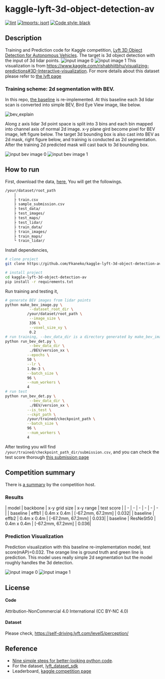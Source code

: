 # kaggle-lyft-3d-object-detection-av
[![lint](https://github.com/Fkaneko/kaggle-lyft-3d-object-detection-av/workflows/lint/badge.svg)](https://github.com/Fkaneko/kaggle-lyft-3d-object-detection-av/actions?query=workflow%3Alint)
[![Imports: isort](https://img.shields.io/badge/%20imports-isort-%231674b1?style=flat&labelColor=ef8336)](https://pycqa.github.io/isort/)
[![Code style: black](https://img.shields.io/badge/code%20style-black-000000.svg)](https://github.com/psf/black)
<!-- [![deepcode](https://www.deepcode.ai/api/gh/badge?key=eyJhbGciOiJIUzI1NiIsInR5cCI6IkpXVCJ9.eyJwbGF0Zm9ybTEiOiJnaCIsIm93bmVyMSI6IkZrYW5la28iLCJyZXBvMSI6ImthZ2dsZS1seWZ0LW1vdGlvbi1wcmVkIiwiaW5jbHVkZUxpbnQiOmZhbHNlLCJhdXRob3JJZCI6MjYyMDUsImlhdCI6MTYwODg1NjM2OX0.WgbA_r9hgJ_XCI9shahSP2x1N8fjFb860PQv3fIW7io)](https://www.deepcode.ai/app/gh/Fkaneko/kaggle-lyft-3d-object-detection-av/_/dashboard?utm_content=gh%2FFkaneko%2Fkaggle-lyft-3d-object-detection-av) -->

## Description
Training and Prediction code for Kaggle competition,
[Lyft 3D Object Detection for Autonomous Vehicles](https://www.kaggle.com/c/3d-object-detection-for-autonomous-vehicles).
The target is 3d object detection with the input of 3d lidar points.
![input image 0](./visualization/lidar_top_input.png)
![input image 1](./visualization/lidar_iso_by_ploty.png)
This visualization is from https://www.kaggle.com/rishabhiitbhu/visualizing-predictions#3D-Interactive-visualization.
For more details about this dataset please refer to [the lyft page](https://github.com/lyft/nuscenes-devkit)

### Training scheme: 2d segmentation with BEV.
In this repo, [the baseline](https://www.kaggle.com/gzuidhof/reference-model) is re-implemented.
 At this baseline each 3d lidar scan is converted into simple BEV, Bird Eye View image, like below.

![bev_explain](./visualization/bev_multi_explain.png)

 Along z axis lidar 3d point space is split into 3 bins and each bin mapped into channel axis of normal 2d image.
 x-y plane gird become pixel for BEV image, left figure below.
 The target 3d bounding box is also cast into BEV as 2d mask, right figure below, and training is conducted as 2d segmentation.
 After the training 2d predicted mask will cast back to 3d bounding box.

![input bev image 0](./visualization/1f4e69ac22afb4d41b2893ab6ccf74f148b99dd747240f074663c44efe9eec59_input_0.png)
![input bev image 1](./visualization/1f4e69ac22afb4d41b2893ab6ccf74f148b99dd747240f074663c44efe9eec59_target.png)

## How to run
First, download the data, [here](https://www.kaggle.com/c/lyft-motion-prediction-autonomous-vehicles/data),
You will get the followings.
```bash
/your/dataset/root_path
    │
    ├ train.csv
    ├ sample_submission.csv
    ├ test_data/
    ├ test_images/
    ├ test_maps/
    ├ test_lidar/
    ├ train_data/
    ├ train_images/
    ├ train_maps/
    └ train_lidar/
```

Install dependencies,
```bash
# clone project
git clone https://github.com/Fkaneko/kaggle-lyft-3d-object-detection-av

# install project
cd kaggle-lyft-3d-object-detection-av
pip install -r requirements.txt
 ```
 Run training and testing it,
 ```bash
# generate BEV images from lidar points
python make_bev_image.py \
            --dataset_root_dir \
           /your/dataset/root_path \
            --image_size \
            336 \
            --voxel_size_xy \
            0.2
# run training, --bev_data_dir is a directory generated by make_bev_image.py
python run_bev_det.py \
            --bev_data_dir \
            ./BEV/version_xx \
           --epochs \
           50 \
           --lr \
           1.0e-3 \
           --batch_size \
           96 \
           --num_workers \
           4
# run test
python run_bev_det.py \
            --bev_data_dir \
            ./BEV/version_xx \
           --is_test \
           --ckpt_path \
           /your/trained/ckeckpoint_path \
           --batch_size \
           96 \
           --num_workers \
           4
```
After testing you will find ``/your/trained/checkpoint_path_dir/submission.csv``, and you can check the test score
thorough [this submission page](https://www.kaggle.com/c/3d-object-detection-for-autonomous-vehicles/submit)

## Competition summary
There is [a summary](https://www.kaggle.com/c/3d-object-detection-for-autonomous-vehicles/discussion/133895) by the competition host.
<!-- [The baseline CNN regression approach](https://www.kaggle.com/lucabergamini/lyft-baseline-09-02),
just replacing the 1st and final layers of Imagenet pretrained model, was strong.
Segmentaion or RNN approeches are not good.  And following tips we can get
top-10 equivalent performance(11.238) using the baseline approach.

* [Directly optimize evaluation metric](https://www.kaggle.com/corochann/lyft-training-with-multi-mode-confidence).
The target metric ["multi-modal negative log-likelihood loss"](https://github.com/lyft/l5kit/blob/master/competition.md).
is differential.

* [Use the same filtering configuration as test data is generated](https://www.kaggle.com/c/lyft-motion-prediction-autonomous-vehicles/discussion/199657), it means
    `MIN_FRAME_HISTORY = 0` and `MIN_FRAME_FUTURE = 10` at
    [`l5kit.dataset.AgentDataset`](https://github.com/lyft/l5kit/blob/082359ae88a53326e6693568760815597e364054/l5kit/l5kit/dataset/agent.py#L20).

* Use all train data, in total 198474478 agents. It's really huge but
the loss continuously decrease during training.

Actually I got the following result. The history_frames was 10 at the baseline so if you can use 10 instead of 2
you may get better result than top-10 score, 11.283 with this single model.
You can check [11.377 result with my full test pipeline and trained weight at kaggle notebook](https://www.kaggle.com/sai11fkaneko/lyft-late-submission-study).


| model      | backbone    | scenes | iteration x batch_size | loss        | history\_frames                  | MIN_FRAME_HISTORY / FUTURE | test score |
| -          | -           | -      | -                      | -           | -                                | -                          | -          |
| baseline   | resnet50    | 11314  | 100k x 64              | single mode | 10                               | 10/1                       | 104.195    |
| this study | seresnext26 | 134622 | 451k x 440             | multi-modal | 2 (10->2 due to time constraint) | 0/10                       | 11.377     |

**[Note]** The backbone difference is not a matter, within top-10 solution a single resnet18 reaches score < 10.0.
But smaller model tends to be better for this task. -->

### Results
| model      | backbone    | x-y grid size | x-y range |  test score |
| -          | -           | -      | -    | -        | -  |
| baseline   | effb1    | 0.4m x 0.4m  | [-67.2mm, 67.2mm] |  0.032|
| baseline   | effb2    | 0.4m x 0.4m  | [-67.2mm, 67.2mm] |  0.033|
| baseline   | ResNeSt50    | 0.4m x 0.4m  | [-67.2mm, 67.2mm] |  0.036|

### Prediction Visualization

Prediction visualization with this baseline re-implementation model, test score(mAP)=0.032.
The orange line is ground truth and green line is prediction.
This model uses really simple 2d segmentation but the model roughly handles
the 3d detection.

![input image 0](./visualization/lidar_top_pred.png)
![input image 1](./visualization/lidar_iso_pred_by_ploty.png)
## License
#### Code
Attribution-NonCommercial 4.0 International (CC BY-NC 4.0)

#### Dataset
Please check, https://self-driving.lyft.com/level5/perception/

## Reference
* [Nine simple steps for better-looking python code](https://towardsdatascience.com/nine-simple-steps-for-better-looking-python-code-87e5d9d3b1cf).
* For the dataset, [lyft_dataset_sdk](https://github.com/lyft/nuscenes-devkit)
* Leaderboard, [kaggle competition page](https://www.kaggle.com/c/3d-object-detection-for-autonomous-vehicles/leaderboard)
